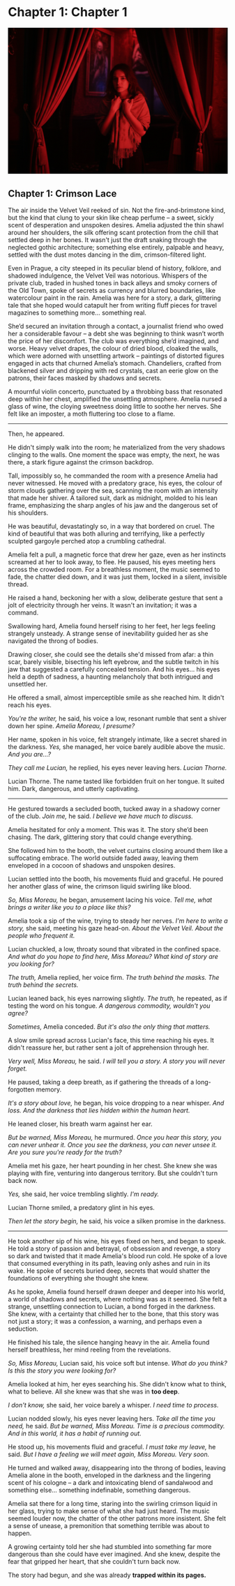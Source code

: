 # Chapter 1: Chapter 1

![Chapter 1 Illustration: Chapter 1](illustrations/chapter_01_chapter_1_20250511_144312.png)

## Chapter 1: Crimson Lace

The air inside the Velvet Veil reeked of sin. Not the fire-and-brimstone kind, but the kind that clung to your skin like cheap perfume – a sweet, sickly scent of desperation and unspoken desires. Amelia adjusted the thin shawl around her shoulders, the silk offering scant protection from the chill that settled deep in her bones. It wasn't just the draft snaking through the neglected gothic architecture; something else entirely, palpable and heavy, settled with the dust motes dancing in the dim, crimson-filtered light.

Even in Prague, a city steeped in its peculiar blend of history, folklore, and shadowed indulgence, the Velvet Veil was notorious. Whispers of the private club, traded in hushed tones in back alleys and smoky corners of the Old Town, spoke of secrets as currency and blurred boundaries, like watercolour paint in the rain. Amelia was here for a story, a dark, glittering tale that she hoped would catapult her from writing fluff pieces for travel magazines to something more... something real.

She’d secured an invitation through a contact, a journalist friend who owed her a considerable favour – a debt she was beginning to think wasn’t worth the price of her discomfort. The club was everything she’d imagined, and worse. Heavy velvet drapes, the colour of dried blood, cloaked the walls, which were adorned with unsettling artwork – paintings of distorted figures engaged in acts that churned Amelia’s stomach. Chandeliers, crafted from blackened silver and dripping with red crystals, cast an eerie glow on the patrons, their faces masked by shadows and secrets.

A mournful violin concerto, punctuated by a throbbing bass that resonated deep within her chest, amplified the unsettling atmosphere. Amelia nursed a glass of wine, the cloying sweetness doing little to soothe her nerves. She felt like an imposter, a moth fluttering too close to a flame.

---

Then, he appeared.

He didn't simply walk into the room; he materialized from the very shadows clinging to the walls. One moment the space was empty, the next, he was there, a stark figure against the crimson backdrop.

Tall, impossibly so, he commanded the room with a presence Amelia had never witnessed. He moved with a predatory grace, his eyes, the colour of storm clouds gathering over the sea, scanning the room with an intensity that made her shiver. A tailored suit, dark as midnight, molded to his lean frame, emphasizing the sharp angles of his jaw and the dangerous set of his shoulders.

He was beautiful, devastatingly so, in a way that bordered on cruel. The kind of beautiful that was both alluring and terrifying, like a perfectly sculpted gargoyle perched atop a crumbling cathedral.

Amelia felt a pull, a magnetic force that drew her gaze, even as her instincts screamed at her to look away, to flee. He paused, his eyes meeting hers across the crowded room. For a breathless moment, the music seemed to fade, the chatter died down, and it was just them, locked in a silent, invisible thread.

He raised a hand, beckoning her with a slow, deliberate gesture that sent a jolt of electricity through her veins. It wasn't an invitation; it was a command.

Swallowing hard, Amelia found herself rising to her feet, her legs feeling strangely unsteady. A strange sense of inevitability guided her as she navigated the throng of bodies.

Drawing closer, she could see the details she'd missed from afar: a thin scar, barely visible, bisecting his left eyebrow, and the subtle twitch in his jaw that suggested a carefully concealed tension. And his eyes... his eyes held a depth of sadness, a haunting melancholy that both intrigued and unsettled her.

He offered a small, almost imperceptible smile as she reached him. It didn't reach his eyes.

*You're the writer,* he said, his voice a low, resonant rumble that sent a shiver down her spine. *Amelia Moreau, I presume?*

Her name, spoken in his voice, felt strangely intimate, like a secret shared in the darkness. *Yes,* she managed, her voice barely audible above the music. *And you are…?*

*They call me Lucian,* he replied, his eyes never leaving hers. *Lucian Thorne.*

Lucian Thorne. The name tasted like forbidden fruit on her tongue. It suited him. Dark, dangerous, and utterly captivating.

---

He gestured towards a secluded booth, tucked away in a shadowy corner of the club. *Join me,* he said. *I believe we have much to discuss.*

Amelia hesitated for only a moment. This was it. The story she’d been chasing. The dark, glittering story that could change everything.

She followed him to the booth, the velvet curtains closing around them like a suffocating embrace. The world outside faded away, leaving them enveloped in a cocoon of shadows and unspoken desires.

Lucian settled into the booth, his movements fluid and graceful. He poured her another glass of wine, the crimson liquid swirling like blood.

*So, Miss Moreau,* he began, amusement lacing his voice. *Tell me, what brings a writer like you to a place like this?*

Amelia took a sip of the wine, trying to steady her nerves. *I'm here to write a story,* she said, meeting his gaze head-on. *About the Velvet Veil. About the people who frequent it.*

Lucian chuckled, a low, throaty sound that vibrated in the confined space. *And what do you hope to find here, Miss Moreau? What kind of story are you looking for?*

*The truth,* Amelia replied, her voice firm. *The truth behind the masks. The truth behind the secrets.*

Lucian leaned back, his eyes narrowing slightly. *The truth,* he repeated, as if testing the word on his tongue. *A dangerous commodity, wouldn't you agree?*

*Sometimes,* Amelia conceded. *But it's also the only thing that matters.*

A slow smile spread across Lucian's face, this time reaching his eyes. It didn't reassure her, but rather sent a jolt of apprehension through her.

*Very well, Miss Moreau,* he said. *I will tell you a story. A story you will never forget.*

He paused, taking a deep breath, as if gathering the threads of a long-forgotten memory.

*It's a story about love,* he began, his voice dropping to a near whisper. *And loss. And the darkness that lies hidden within the human heart.*

He leaned closer, his breath warm against her ear.

*But be warned, Miss Moreau,* he murmured. *Once you hear this story, you can never unhear it. Once you see the darkness, you can never unsee it. Are you sure you're ready for the truth?*

Amelia met his gaze, her heart pounding in her chest. She knew she was playing with fire, venturing into dangerous territory. But she couldn't turn back now.

*Yes,* she said, her voice trembling slightly. *I'm ready.*

Lucian Thorne smiled, a predatory glint in his eyes.

*Then let the story begin,* he said, his voice a silken promise in the darkness.

---

He took another sip of his wine, his eyes fixed on hers, and began to speak. He told a story of passion and betrayal, of obsession and revenge, a story so dark and twisted that it made Amelia's blood run cold. He spoke of a love that consumed everything in its path, leaving only ashes and ruin in its wake. He spoke of secrets buried deep, secrets that would shatter the foundations of everything she thought she knew.

As he spoke, Amelia found herself drawn deeper and deeper into his world, a world of shadows and secrets, where nothing was as it seemed. She felt a strange, unsettling connection to Lucian, a bond forged in the darkness. She knew, with a certainty that chilled her to the bone, that this story was not just a story; it was a confession, a warning, and perhaps even a seduction.

He finished his tale, the silence hanging heavy in the air. Amelia found herself breathless, her mind reeling from the revelations.

*So, Miss Moreau,* Lucian said, his voice soft but intense. *What do you think? Is this the story you were looking for?*

Amelia looked at him, her eyes searching his. She didn't know what to think, what to believe. All she knew was that she was in **too deep**.

*I don't know,* she said, her voice barely a whisper. *I need time to process.*

Lucian nodded slowly, his eyes never leaving hers. *Take all the time you need,* he said. *But be warned, Miss Moreau. Time is a precious commodity. And in this world, it has a habit of running out.*

He stood up, his movements fluid and graceful. *I must take my leave,* he said. *But I have a feeling we will meet again, Miss Moreau. Very soon.*

He turned and walked away, disappearing into the throng of bodies, leaving Amelia alone in the booth, enveloped in the darkness and the lingering scent of his cologne – a dark and intoxicating blend of sandalwood and something else… something indefinable, something dangerous.

Amelia sat there for a long time, staring into the swirling crimson liquid in her glass, trying to make sense of what she had just heard. The music seemed louder now, the chatter of the other patrons more insistent. She felt a sense of unease, a premonition that something terrible was about to happen.

A growing certainty told her she had stumbled into something far more dangerous than she could have ever imagined. And she knew, despite the fear that gripped her heart, that she couldn't turn back now.

The story had begun, and she was already **trapped within its pages.**